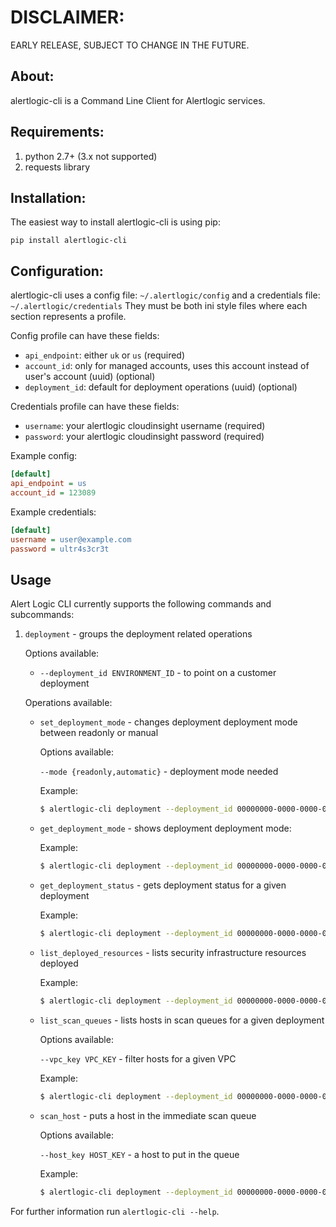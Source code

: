 # DISCLAIMER:
EARLY RELEASE, SUBJECT TO CHANGE IN THE FUTURE.

## About:

alertlogic-cli is a Command Line Client for Alertlogic services.

## Requirements:

1. python 2.7+ (3.x not supported)
1. requests library

## Installation:

The easiest way to install alertlogic-cli is using pip:

```pip install alertlogic-cli```

## Configuration:

alertlogic-cli uses a config file: `~/.alertlogic/config` and a credentials file: `~/.alertlogic/credentials`
They must be both ini style files where each section represents a profile.

Config profile can have these fields:

* `api_endpoint`: either `uk` or `us` (required)
* `account_id`: only for managed accounts, uses this account instead of user's account (uuid) (optional)
* `deployment_id`: default for deployment operations (uuid) (optional)

Credentials profile can have these fields:

* `username`: your alertlogic cloudinsight username (required)
* `password`: your alertlogic cloudinsight password (required)


Example config:

``` ini
[default]
api_endpoint = us
account_id = 123089
```

Example credentials:

``` ini
[default]
username = user@example.com
password = ultr4s3cr3t
```

## Usage

Alert Logic CLI currently supports the following commands and subcommands:

1. `deployment` - groups the deployment related operations

    Options available:

    * `--deployment_id ENVIRONMENT_ID` - to point on a customer deployment

    Operations available:

    * `set_deployment_mode` - changes deployment deployment mode between readonly or manual

        Options available:

        `--mode {readonly,automatic}` - deployment mode needed

        Example:
        ``` bash
        $ alertlogic-cli deployment --deployment_id 00000000-0000-0000-0000-000000000000 set_deployment_mode --mode readonly
        ```

    * `get_deployment_mode` - shows deployment deployment mode:

        Example:
        ``` bash
        $ alertlogic-cli deployment --deployment_id 00000000-0000-0000-0000-000000000000 get_deployment_mode
        ```

    * `get_deployment_status` - gets deployment status for a given deployment

        Example:
        ``` bash
        $ alertlogic-cli deployment --deployment_id 00000000-0000-0000-0000-000000000000 get_deployment_status
        ```

    * `list_deployed_resources` - lists security infrastructure resources deployed

        Example:
        ``` bash
        $ alertlogic-cli deployment --deployment_id 00000000-0000-0000-0000-000000000000 list_deployed_resources
        ```

    * `list_scan_queues` - lists hosts in scan queues for a given deployment

        Options available:

        `--vpc_key VPC_KEY` - filter hosts for a given VPC

        Example:
        ``` bash
        $ alertlogic-cli deployment --deployment_id 00000000-0000-0000-0000-000000000000 list_scan_queues
        ```

    * `scan_host` - puts a host in the immediate scan queue

        Options available:

        `--host_key HOST_KEY` - a host to put in the queue

        Example:
        ``` bash
        $ alertlogic-cli deployment --deployment_id 00000000-0000-0000-0000-000000000000 scan_host --host_key /aws/us-east-1/host/i-00000000000000000
        ```

For further information run `alertlogic-cli --help`.
